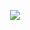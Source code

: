 <p align="center">
    <a href="https://instagram.com/muhavann">
      <img src="https://vansgpt.github.io/media/vansgpt2.mp4">
    </a>
</p>
